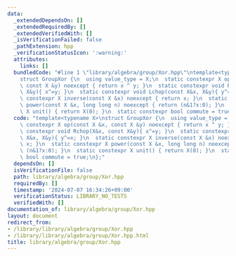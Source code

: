 ```yaml
---
data:
  _extendedDependsOn: []
  _extendedRequiredBy: []
  _extendedVerifiedWith: []
  _isVerificationFailed: false
  _pathExtension: hpp
  _verificationStatusIcon: ':warning:'
  attributes:
    links: []
  bundledCode: "#line 1 \"library/algebra/group/Xor.hpp\"\ntemplate<typename X>\n\
    struct GroupXor {\n  using value_type = X;\n  static constexpr X op(const X &x,\
    \ const X &y) noexcept { return x ^ y; }\n  static constexpr void Rchop(X&x, const\
    \ X&y){ x^=y; }\n  static constexpr void Lchop(const X&x, X&y){ y^=x; }\n  static\
    \ constexpr X inverse(const X &x) noexcept { return x; }\n  static constexpr X\
    \ power(const X &x, long long n) noexcept { return (n&1?x:0); }\n  static constexpr\
    \ X unit() { return X(0); }\n  static constexpr bool commute = true;\n};\n"
  code: "template<typename X>\nstruct GroupXor {\n  using value_type = X;\n  static\
    \ constexpr X op(const X &x, const X &y) noexcept { return x ^ y; }\n  static\
    \ constexpr void Rchop(X&x, const X&y){ x^=y; }\n  static constexpr void Lchop(const\
    \ X&x, X&y){ y^=x; }\n  static constexpr X inverse(const X &x) noexcept { return\
    \ x; }\n  static constexpr X power(const X &x, long long n) noexcept { return\
    \ (n&1?x:0); }\n  static constexpr X unit() { return X(0); }\n  static constexpr\
    \ bool commute = true;\n};"
  dependsOn: []
  isVerificationFile: false
  path: library/algebra/group/Xor.hpp
  requiredBy: []
  timestamp: '2024-07-07 16:34:26+09:00'
  verificationStatus: LIBRARY_NO_TESTS
  verifiedWith: []
documentation_of: library/algebra/group/Xor.hpp
layout: document
redirect_from:
- /library/library/algebra/group/Xor.hpp
- /library/library/algebra/group/Xor.hpp.html
title: library/algebra/group/Xor.hpp
---
```

